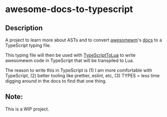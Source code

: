 # awesome-docs-to-typescript

## Description

A project to learn more about ASTs and to convert [awesomewm](https://awesomewm.org/)'s [docs](https://awesomewm.org/doc/api/) to a TypeScript typing file.

This typing file will then be used with [TypeScriptToLua](https://typescripttolua.github.io/) to write awesomewm code in TypeScript that will be transpiled to Lua.

The reason to write this in TypeScript is (1) I am more comfortable with TypeScript, (2) better tooling like prettier, eslint, etc, (3) TYPES = less time digging around in the docs to find that one thing.

## Note:

This is a WIP project.
